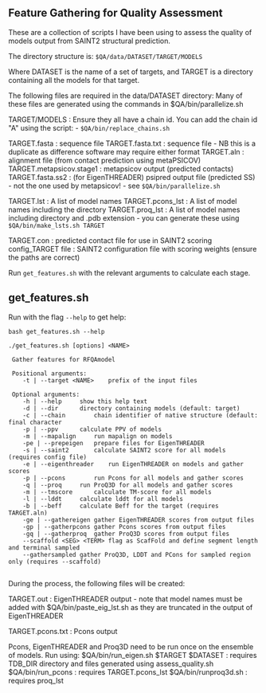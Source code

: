 ## Feature Gathering for Quality Assessment 

These are a collection of scripts I have been using to assess the quality of models output from SAINT2 structural prediction.

The directory structure is:
`$QA/data/DATASET/TARGET/MODELS`

Where DATASET is the name of a set of targets, and TARGET is a directory containing all the models for that target.

The following files are required in the data/DATASET directory: 
Many of these files are generated using the commands in $QA/bin/parallelize.sh 

TARGET/MODELS            : Ensure they all have a chain id. You can add the chain id "A" using the script:
                         - `$QA/bin/replace_chains.sh`

TARGET.fasta             : sequence file
TARGET.fasta.txt         : sequence file 
                           - NB this is a duplicate as difference software may require either format
TARGET.aln               : alignment file (from contact prediction using metaPSICOV)
TARGET.metapsicov.stage1 : metapsicov output (predicted contacts)
TARGET.fasta.ss2         : (for EigenTHREADER) psipred output file (predicted SS) - not the one used by metapsicov!
                           - see `$QA/bin/parallelize.sh`

TARGET.lst               : A list of model names
TARGET.pcons_lst         : A list of model names including the directory
TARGET.proq_lst          : A list of model names including directory and .pdb extension
                           - you can generate these using `$QA/bin/make_lsts.sh TARGET`

TARGET.con               : predicted contact file for use in SAINT2 scoring
config_TARGET file       : SAINT2 configuration file with scoring weights (ensure the paths are correct)


Run `get_features.sh` with the relevant arguments to calculate each stage.

## get_features.sh

Run with the flag `--help` to get help:

```console 
bash get_features.sh --help

./get_features.sh [options] <NAME>

 Gather features for RFQAmodel

 Positional arguments:
 	-t | --target <NAME> 	prefix of the input files

 Optional arguments:
 	-h | --help		show this help text
 	-d | --dir		directory containing models (default: target)
 	-c | --chain		chain identifier of native structure (default: final character
 	-p | --ppv		calculate PPV of models
 	-m | --mapalign		run mapalign on models
 	-pe | --prepeigen	prepare files for EigenTHREADER
 	-s | --saint2		calculate SAINT2 score for all models (requires config file)
 	-e | --eigenthreader	run EigenTHREADER on models and gather scores
 	-p | --pcons		run Pcons for all models and gather scores
 	-q | --proq		run ProQ3D for all models and gather scores 
 	-m | --tmscore		calculate TM-score for all models
 	-l | --lddt		calculate lddt for all models
 	-b | --beff		calculate Beff for the target (requires TARGET.aln)
 	-ge | --gathereigen	gather EigenTHREADER scores from output files
 	-gp | --gatherpcons	gather Pcons scores from output files
 	-gq | --gatherproq	gather ProQ3D scores from output files
 	--scaffold <SEG> <TERM> flag as ScafFold and define segment length and terminal sampled
 	--gathersampled	gather ProQ3D, LDDT and PCons for sampled region only (requires --scaffold)


```


During the process, the following files will be created:

TARGET.out               : EigenTHREADER output
                           - note that model names must be added with $QA/bin/paste_eig_lst.sh
                             as they are truncated in the output of EigenTHREADER 

TARGET.pcons.txt         : Pcons output

Pcons, EigenTHREADER and Proq3D need to be run once on the ensemble of models. Run using:
$QA/bin/run_eigen.sh $TARGET $DATASET    : requires TDB_DIR directory and files generated using assess_quality.sh
$QA/bin/run_pcons                        : requires TARGET.pcons_lst
$QA/bin/runproq3d.sh                     : requires proq_lst



